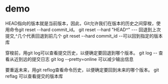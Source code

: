 # demo
HEAD指向的版本就是当前版本，因此，Git允许我们在版本的历史之间穿梭，使用命令git reset --hard commit_id。
git reset --hard "HEAD^" --- 回退到上次提交,^几个代表回退到前几个
git reset --hard commit_id --可以回到指定的版本库

穿梭前，用git log可以查看提交历史，以便确定要回退到哪个版本。
git log -- 查看从近到远的提交日志
git log --pretty=online 可以减少输出信息

要重返未来，用git reflog查看命令历史，以便确定要回到未来的哪个版本。
git reflag 可以查看提交的版本库

